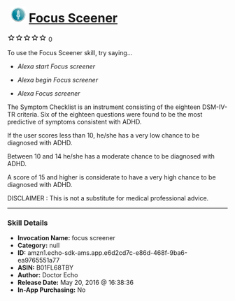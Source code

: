 # &nbsp;<img src="skill_icon" alt="Focus Sceener icon" width="36"> [Focus Sceener](http://alexa.amazon.com/#skills/amzn1.echo-sdk-ams.app.e6d2cd7c-e86d-468f-9ba6-ea9765551a77)
![0 stars](../../images/ic_star_border_black_18dp_1x.png)![0 stars](../../images/ic_star_border_black_18dp_1x.png)![0 stars](../../images/ic_star_border_black_18dp_1x.png)![0 stars](../../images/ic_star_border_black_18dp_1x.png)![0 stars](../../images/ic_star_border_black_18dp_1x.png) 0

To use the Focus Sceener skill, try saying...

* *Alexa start  Focus screener*

* *Alexa begin  Focus screener*

* *Alexa   Focus screener*

The Symptom Checklist is an instrument consisting of the eighteen DSM-IV-TR criteria.  Six of the eighteen questions were found to be the most predictive of symptoms consistent with ADHD.  

If the user scores less than 10, he/she has a very low chance to be diagnosed with ADHD.

Between 10 and 14 he/she has a moderate chance to be diagnosed with ADHD.

A score of 15 and higher is considerate to have a very high chance to be diagnosed with ADHD.

DISCLAIMER : This is not a substitute for medical professional advice.

***

### Skill Details

* **Invocation Name:** focus screener
* **Category:** null
* **ID:** amzn1.echo-sdk-ams.app.e6d2cd7c-e86d-468f-9ba6-ea9765551a77
* **ASIN:** B01FL68TBY
* **Author:** Doctor Echo
* **Release Date:** May 20, 2016 @ 16:38:36
* **In-App Purchasing:** No
